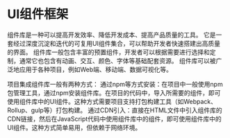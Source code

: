 # UI组件框架

组件库是一种可以提高开发效率、降低开发成本、提高产品质量的工具。
它是一套经过深度沉淀和迭代的可复用UI组件集合，可以帮助开发者快速搭建出高质量的界面。
组件库一般包含丰富的预置组件，开发者可以根据需要进行选择和定制，通常它也包含有动画、交互、颜色、字体等基础配套资源。
组件库可以被广泛地应用于各种项目，例如Web端、移动端、数据可视化等。

项目集成组件库一般有两种方式：
通过npm等方式安装：在项目中一般使用npm包管理工具，通过npm安装组件库。在项目的代码中，导入所需要的组件，即可使用组件库中的UI组件。这种方式需要项目支持打包构建工具（如Webpack、Rollup、gulp等）打包构建。
通过CDN引入：直接在HTML文件中引入组件库的CDN链接，然后在JavaScript代码中使用组件库中的组件，即可使用组件库中的UI组件。这种方式简单易用，但依赖于网络环境。

<code src="./hello.tsx"></code>
